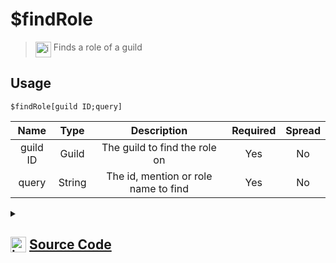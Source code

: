 # $findRole
> <img align="top" src="https://upload.wikimedia.org/wikipedia/commons/thumb/e/e4/Infobox_info_icon.svg/160px-Infobox_info_icon.svg.png?20150409153300" alt="image" width="25" height="auto"> Finds a role of a guild
## Usage
```
$findRole[guild ID;query]
```
| Name | Type | Description | Required | Spread
| :---: | :---: | :---: | :---: | :---: |
guild ID | Guild | The guild to find the role on | Yes | No
query | String | The id, mention or role name to find | Yes | No
<details>
<summary>
    
## <img align="top" src="https://cdn4.iconfinder.com/data/icons/iconsimple-logotypes/512/github-512.png" alt="image" width="25" height="auto">  [Source Code](https://github.com/tryforge/ForgeScript-V2/blob/main/src/native/findRole.ts)
    
</summary>
    
```ts
import { ArgType, CompiledFunction, NativeFunction, Return } from "../structures"

export const RoleMentionCharRegex = /[@<>&]/g

export default new NativeFunction({
    name: "$findRole",
    version: "1.0.0",
    description: "Finds a role of a guild",
    brackets: true,
    args: [
        {
            name: "guild ID",
            description: "The guild to find the role on",
            type: ArgType.Guild,
            rest: false,
            required: true
        },
        {
            name: "query",
            description: "The id, mention or role name to find",
            rest: false,
            type: ArgType.String,
            required: true
        }
    ],
    unwrap: true,
    execute(ctx, [ guild, q ]) {
        const id = q.replace(RoleMentionCharRegex, "")

        if (CompiledFunction.IdRegex.test(id)) {
            const r = guild.roles.cache.get(id)
            if (r) return Return.success(r.id)
        }

        q = q.toLowerCase()

        return Return.success(
            guild.roles.cache.find(
                x => x.id === id || x.name.toLowerCase() === q
            )?.id
        )
    },
})
```
    
</details>